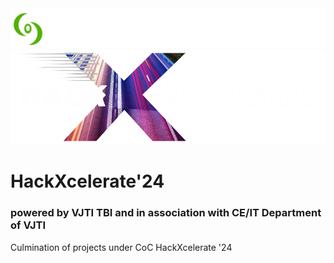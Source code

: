 <div>
  <img src="/logo.png" alt="CoC Logo">
</div>

<div>
  <img src="/hacklogo.png" alt="HackXcelerate'24 Logo">
  <h1>HackXcelerate'24</h1>
  <h3>powered by VJTI TBI and in association with CE/IT Department of VJTI</h3>
</div>
Culmination of projects under CoC HackXcelerate '24
